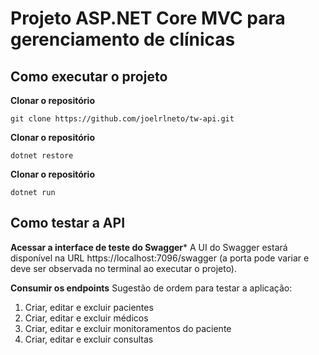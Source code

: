 # Projeto ASP.NET Core MVC para gerenciamento de clínicas

## Como executar o projeto

**Clonar o repositório**
```
git clone https://github.com/joelrlneto/tw-api.git
```

**Clonar o repositório**
```
dotnet restore
```

**Clonar o repositório**
```
dotnet run
```

## Como testar a API

**Acessar a interface de teste do Swagger***
A UI do Swagger estará disponível na URL https://localhost:7096/swagger (a porta pode variar e deve ser observada no terminal ao executar o projeto).

**Consumir os endpoints**
Sugestão de ordem para testar a aplicação:

1) Criar, editar e excluir pacientes
2) Criar, editar e excluir médicos
3) Criar, editar e excluir monitoramentos do paciente
4) Criar, editar e excluir consultas
